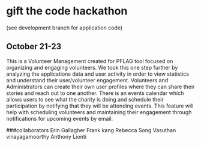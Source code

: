 # gift the code hackathon
(see development branch for application code)

## October 21-23

This is a Volunteer Management created for PFLAG tool focused on organizing and engaging volunteers. We took this one step further by analyzing the applications data and user activity in order to view statistics and understand their user/volunteer engagement. Volunteers and Administrators can create their own user profiles where they can share their stories and  reach out to one another. There is an events calendar which allows users to see what the charity is doing and schedule their participation by notifying that they will be attending events. This feature will help with scheduling volunteers and maintaining their engagement through notifications for upcoming events by email. 

###collaborators 
Erin Gallagher
Frank kang
Rebecca Song
Vasuthan vinayagamoorthy
Anthony Lionti
